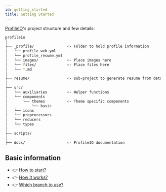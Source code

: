 ```yaml
---
id: getting_started
title: Getting Started
---
```


[ProfileIO]'s project structure and few details:

```sh
profileio
│
├── _profile/               <- Folder to hold profile information
│   └── profile_web.yml
│   └── profile_resume.yml
│   └── images/             <- Place images here
│   └── files/              <- Place files here
│   └── *.md
│
├── resume/                 <- sub-project to generate resume from details in profile_resume.yml
│
├── src/
│   └── auxiliaries         <- Helper functions
│   └── components
│       └── themes          <- Theme specific components
│           └── basic
│   └── icons
│   └── preprocessors
│   └── reducers
│   └── types
│
├── scripts/
│
├── docs/                   <- ProfileIO documentation
```

Basic information
---

* :point_right: [How to start?](quick_start.md#how-to-start)
* :point_right: [How it works?](quick_start.md#how-it-works)
* :point_right: [Which branch to use?](quick_start.md#which-branch-to-use)

[ProfileIO]: https://github.com/acrlakshman/profileio